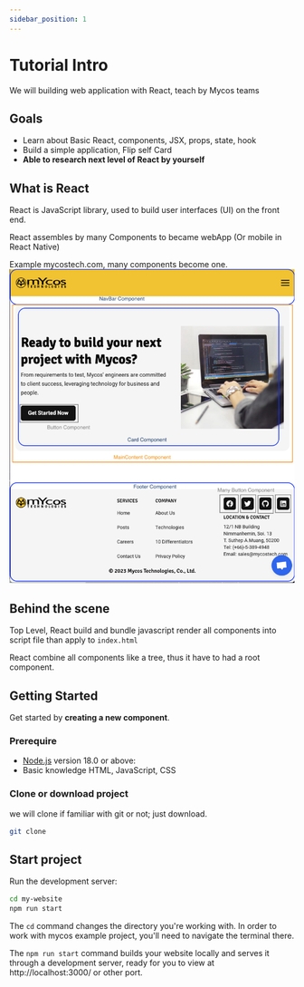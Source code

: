 ```yaml
---
sidebar_position: 1
---
```


# Tutorial Intro
We will building web application with React, teach by Mycos teams

## Goals
- Learn about Basic React, components, JSX, props, state, hook
- Build a simple application, Flip self Card
- **Able to research next level of React by yourself**

## What is React
React is JavaScript library, used to build user interfaces (UI) on the front end.

React assembles by many Components to became webApp (Or mobile in React Native)

Example mycostech.com, many components become one.
![example-mycostech-components](./img/ex_mycostech.png)

## Behind the scene 
Top Level, React build and bundle javascript render all components into script file than apply to `index.html`

React combine all components like a tree, thus it have to had a root component.


## Getting Started
Get started by **creating a new component**.

### Prerequire

- [Node.js](https://nodejs.org/en/download/) version 18.0 or above:
- Basic knowledge HTML, JavaScript, CSS 

### Clone or download project
we will clone if familiar with git or not; just download.

```bash
git clone 
```

## Start project

Run the development server:

```bash
cd my-website
npm run start
```

The `cd` command changes the directory you're working with. In order to work with mycos example project, you'll need to navigate the terminal there.

The `npm run start` command builds your website locally and serves it through a development server, ready for you to view at http://localhost:3000/ or other port. 


